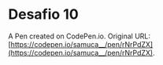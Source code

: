 # Desafio 10

A Pen created on CodePen.io. Original URL: [https://codepen.io/samuca__/pen/rNrPdZX](https://codepen.io/samuca__/pen/rNrPdZX).

